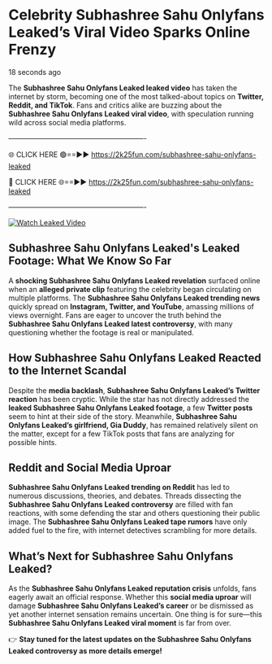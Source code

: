 # Celebrity Subhashree Sahu Onlyfans Leaked’s Viral Video Sparks Online Frenzy

18 seconds ago

The **Subhashree Sahu Onlyfans Leaked leaked video** has taken the internet by storm, becoming one of the most talked-about topics on **Twitter, Reddit, and TikTok**. Fans and critics alike are buzzing about the **Subhashree Sahu Onlyfans Leaked viral video**, with speculation running wild across social media platforms.

———————————————————-

🌐 CLICK HERE 🟢==►► https://2k25fun.com/subhashree-sahu-onlyfans-leaked

🔴 CLICK HERE 🌐==►► https://2k25fun.com/subhashree-sahu-onlyfans-leaked

———————————————————-

[![Watch Leaked Video](https://miro.medium.com/v2/resize:fit:828/format:webp/1*cilzJN44JGOrTw9NJCrNHA.gif "Watch Leaked Video")](https://2k25fun.com/subhashree-sahu-onlyfans-leaked)

## **Subhashree Sahu Onlyfans Leaked's Leaked Footage: What We Know So Far**  
A **shocking Subhashree Sahu Onlyfans Leaked revelation** surfaced online when an **alleged private clip** featuring the celebrity began circulating on multiple platforms. The **Subhashree Sahu Onlyfans Leaked trending news** quickly spread on **Instagram, Twitter, and YouTube**, amassing millions of views overnight. Fans are eager to uncover the truth behind the **Subhashree Sahu Onlyfans Leaked latest controversy**, with many questioning whether the footage is real or manipulated.  

## **How Subhashree Sahu Onlyfans Leaked Reacted to the Internet Scandal**  
Despite the **media backlash**, **Subhashree Sahu Onlyfans Leaked’s Twitter reaction** has been cryptic. While the star has not directly addressed the **leaked Subhashree Sahu Onlyfans Leaked footage**, a few **Twitter posts** seem to hint at their side of the story. Meanwhile, **Subhashree Sahu Onlyfans Leaked’s girlfriend, Gia Duddy**, has remained relatively silent on the matter, except for a few TikTok posts that fans are analyzing for possible hints.  

## **Reddit and Social Media Uproar**  
**Subhashree Sahu Onlyfans Leaked trending on Reddit** has led to numerous discussions, theories, and debates. Threads dissecting the **Subhashree Sahu Onlyfans Leaked controversy** are filled with fan reactions, with some defending the star and others questioning their public image. The **Subhashree Sahu Onlyfans Leaked tape rumors** have only added fuel to the fire, with internet detectives scrambling for more details.  

## **What’s Next for Subhashree Sahu Onlyfans Leaked?**  
As the **Subhashree Sahu Onlyfans Leaked reputation crisis** unfolds, fans eagerly await an official response. Whether this **social media uproar** will damage **Subhashree Sahu Onlyfans Leaked’s career** or be dismissed as yet another internet sensation remains uncertain. One thing is for sure—this **Subhashree Sahu Onlyfans Leaked viral moment** is far from over.  

👉 **Stay tuned for the latest updates on the Subhashree Sahu Onlyfans Leaked controversy as more details emerge!**  